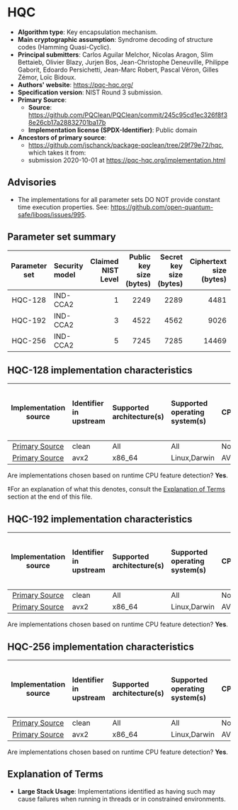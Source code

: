 # HQC

- **Algorithm type**: Key encapsulation mechanism.
- **Main cryptographic assumption**: Syndrome decoding of structure codes (Hamming Quasi-Cyclic).
- **Principal submitters**: Carlos Aguilar Melchor, Nicolas Aragon, Slim Bettaieb, Olivier Blazy, Jurjen Bos, Jean-Christophe Deneuville, Philippe Gaborit, Edoardo Persichetti, Jean-Marc Robert, Pascal Véron, Gilles Zémor, Loïc Bidoux.
- **Authors' website**: https://pqc-hqc.org/
- **Specification version**: NIST Round 3 submission.
- **Primary Source**<a name="primary-source"></a>:
  - **Source**: https://github.com/PQClean/PQClean/commit/245c95cd1ec326f8f38e26cb17a28832701ba17b
  - **Implementation license (SPDX-Identifier)**: Public domain
- **Ancestors of primary source**:
  - https://github.com/jschanck/package-pqclean/tree/29f79e72/hqc, which takes it from:
  - submission 2020-10-01 at https://pqc-hqc.org/implementation.html

## Advisories

- The implementations for all parameter sets DO NOT provide constant time execution properties. See: https://github.com/open-quantum-safe/liboqs/issues/995.

## Parameter set summary

|  Parameter set  | Security model   |   Claimed NIST Level |   Public key size (bytes) |   Secret key size (bytes) |   Ciphertext size (bytes) |   Shared secret size (bytes) |
|:---------------:|:-----------------|---------------------:|--------------------------:|--------------------------:|--------------------------:|-----------------------------:|
|     HQC-128     | IND-CCA2         |                    1 |                      2249 |                      2289 |                      4481 |                           64 |
|     HQC-192     | IND-CCA2         |                    3 |                      4522 |                      4562 |                      9026 |                           64 |
|     HQC-256     | IND-CCA2         |                    5 |                      7245 |                      7285 |                     14469 |                           64 |

## HQC-128 implementation characteristics

|       Implementation source       | Identifier in upstream   | Supported architecture(s)   | Supported operating system(s)   | CPU extension(s) used   | No branching-on-secrets claimed?   | No branching-on-secrets checked by valgrind?   | Large stack usage?‡   |
|:---------------------------------:|:-------------------------|:----------------------------|:--------------------------------|:------------------------|:-----------------------------------|:-----------------------------------------------|:----------------------|
| [Primary Source](#primary-source) | clean                    | All                         | All                             | None                    | True                               | True                                           | False                 |
| [Primary Source](#primary-source) | avx2                     | x86\_64                     | Linux,Darwin                    | AVX2,BMI1,PCLMULQDQ     | False                              | True                                           | False                 |

Are implementations chosen based on runtime CPU feature detection? **Yes**.

 ‡For an explanation of what this denotes, consult the [Explanation of Terms](#explanation-of-terms) section at the end of this file.

## HQC-192 implementation characteristics

|       Implementation source       | Identifier in upstream   | Supported architecture(s)   | Supported operating system(s)   | CPU extension(s) used   | No branching-on-secrets claimed?   | No branching-on-secrets checked by valgrind?   | Large stack usage?   |
|:---------------------------------:|:-------------------------|:----------------------------|:--------------------------------|:------------------------|:-----------------------------------|:-----------------------------------------------|:---------------------|
| [Primary Source](#primary-source) | clean                    | All                         | All                             | None                    | True                               | True                                           | False                |
| [Primary Source](#primary-source) | avx2                     | x86\_64                     | Linux,Darwin                    | AVX2,BMI1,PCLMULQDQ     | False                              | True                                           | False                |

Are implementations chosen based on runtime CPU feature detection? **Yes**.

## HQC-256 implementation characteristics

|       Implementation source       | Identifier in upstream   | Supported architecture(s)   | Supported operating system(s)   | CPU extension(s) used   | No branching-on-secrets claimed?   | No branching-on-secrets checked by valgrind?   | Large stack usage?   |
|:---------------------------------:|:-------------------------|:----------------------------|:--------------------------------|:------------------------|:-----------------------------------|:-----------------------------------------------|:---------------------|
| [Primary Source](#primary-source) | clean                    | All                         | All                             | None                    | True                               | True                                           | False                |
| [Primary Source](#primary-source) | avx2                     | x86\_64                     | Linux,Darwin                    | AVX2,BMI1,PCLMULQDQ     | False                              | True                                           | True                 |

Are implementations chosen based on runtime CPU feature detection? **Yes**.

## Explanation of Terms

- **Large Stack Usage**: Implementations identified as having such may cause failures when running in threads or in constrained environments.